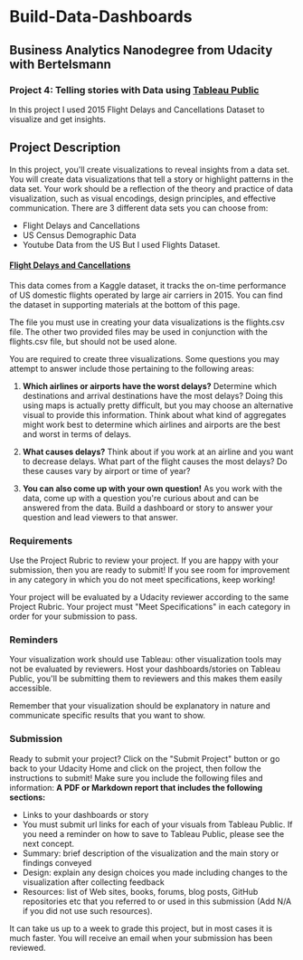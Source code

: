 # Build-Data-Dashboards
## Business Analytics Nanodegree from Udacity with Bertelsmann

### Project 4: Telling stories with Data using [Tableau Public](https://public.tableau.com/s/)
In this project I used 2015 Flight Delays and Cancellations Dataset to visualize and get insights.

## Project Description
In this project, you'll create visualizations to reveal insights from a data set. 
You will create data visualizations that tell a story or highlight patterns in the data set. 
Your work should be a reflection of the theory and practice of data visualization, such as visual encodings, design principles, and effective communication.
There are 3 different data sets you can choose from:
- Flight Delays and Cancellations
- US Census Demographic Data
- Youtube Data from the US
But I used Flights Dataset.

#### [Flight Delays and Cancellations](https://www.kaggle.com/datasets/usdot/flight-delays)
This data comes from a Kaggle dataset, it tracks the on-time performance of US domestic flights operated by large air carriers in 2015. You can find the dataset in supporting materials at the bottom of this page.

The file you must use in creating your data visualizations is the flights.csv file. The other two provided files may be used in conjunction with the flights.csv file, but should not be used alone.

You are required to create three visualizations. Some questions you may attempt to answer include those pertaining to the following areas:
1. **Which airlines or airports have the worst delays?**
Determine which destinations and arrival destinations have the most delays? Doing this using maps is actually pretty difficult, but you may choose an alternative visual to provide this information. Think about what kind of aggregates might work best to determine which airlines and airports are the best and worst in terms of delays.

2. **What causes delays?**
Think about if you work at an airline and you want to decrease delays. What part of the flight causes the most delays? Do these causes vary by airport or time of year?

3. **You can also come up with your own question!**
As you work with the data, come up with a question you're curious about and can be answered from the data. Build a dashboard or story to answer your question and lead viewers to that answer.

### Requirements
Use the Project Rubric to review your project. If you are happy with your submission, then you are ready to submit! If you see room for improvement in any category in which you do not meet specifications, keep working!

Your project will be evaluated by a Udacity reviewer according to the same Project Rubric. Your project must "Meet Specifications" in each category in order for your submission to pass.

### Reminders
Your visualization work should use Tableau: other visualization tools may not be evaluated by reviewers. Host your dashboards/stories on Tableau Public, you'll be submitting them to reviewers and this makes them easily accessible.

Remember that your visualization should be explanatory in nature and communicate specific results that you want to show.

### Submission
Ready to submit your project? Click on the "Submit Project" button or go back to your Udacity Home and click on the project, then follow the instructions to submit! Make sure you include the following files and information:
**A PDF or Markdown report that includes the following sections:**
- Links to your dashboards or story
- You must submit url links for each of your visuals from Tableau Public. If you need a reminder on how to save to Tableau Public, please see the next concept.
- Summary: brief description of the visualization and the main story or findings conveyed
- Design: explain any design choices you made including changes to the visualization after collecting feedback
- Resources: list of Web sites, books, forums, blog posts, GitHub repositories etc that you referred to or used in this submission (Add N/A if you did not use such resources).

It can take us up to a week to grade this project, but in most cases it is much faster. You will receive an email when your submission has been reviewed.
